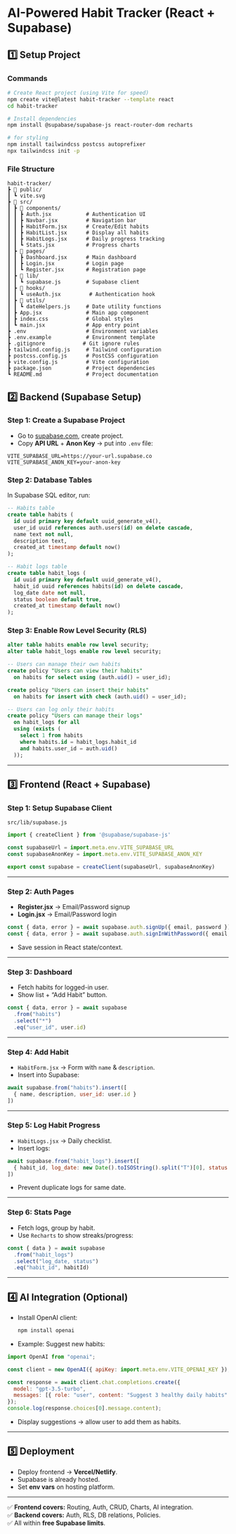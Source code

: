 # AI-Powered Habit Tracker (React + Supabase)

## 1️⃣ Setup Project
### Commands
```bash
# Create React project (using Vite for speed)
npm create vite@latest habit-tracker --template react
cd habit-tracker

# Install dependencies
npm install @supabase/supabase-js react-router-dom recharts

# for styling
npm install tailwindcss postcss autoprefixer
npx tailwindcss init -p
```

### File Structure
```
habit-tracker/
┣ 📁 public/
┃ ┗ vite.svg
┣ 📁 src/
┃ ┣ 📁 components/
┃ ┃ ┣ Auth.jsx           # Authentication UI
┃ ┃ ┣ Navbar.jsx         # Navigation bar
┃ ┃ ┣ HabitForm.jsx      # Create/Edit habits
┃ ┃ ┣ HabitList.jsx      # Display all habits
┃ ┃ ┣ HabitLogs.jsx      # Daily progress tracking
┃ ┃ ┗ Stats.jsx          # Progress charts
┃ ┣ 📁 pages/
┃ ┃ ┣ Dashboard.jsx      # Main dashboard
┃ ┃ ┣ Login.jsx          # Login page
┃ ┃ ┗ Register.jsx       # Registration page
┃ ┣ 📁 lib/
┃ ┃ ┗ supabase.js        # Supabase client
┃ ┣ 📁 hooks/
┃ ┃ ┗ useAuth.jsx         # Authentication hook
┃ ┣ 📁 utils/
┃ ┃ ┗ dateHelpers.js     # Date utility functions
┃ ┣ App.jsx              # Main app component
┃ ┣ index.css            # Global styles
┃ ┗ main.jsx             # App entry point
┣ .env                   # Environment variables
┣ .env.example           # Environment template
┣ .gitignore            # Git ignore rules
┣ tailwind.config.js     # Tailwind configuration
┣ postcss.config.js      # PostCSS configuration
┣ vite.config.js         # Vite configuration
┣ package.json           # Project dependencies
┗ README.md              # Project documentation

```

## 2️⃣ Backend (Supabase Setup)

### Step 1: Create a Supabase Project
- Go to [supabase.com](https://supabase.com), create project.  
- Copy **API URL** + **Anon Key** → put into `.env` file:
```env
VITE_SUPABASE_URL=https://your-url.supabase.co
VITE_SUPABASE_ANON_KEY=your-anon-key
```

### Step 2: Database Tables
In Supabase SQL editor, run:
```sql
-- Habits table
create table habits (
  id uuid primary key default uuid_generate_v4(),
  user_id uuid references auth.users(id) on delete cascade,
  name text not null,
  description text,
  created_at timestamp default now()
);

-- Habit logs table
create table habit_logs (
  id uuid primary key default uuid_generate_v4(),
  habit_id uuid references habits(id) on delete cascade,
  log_date date not null,
  status boolean default true,
  created_at timestamp default now()
);
```

### Step 3: Enable Row Level Security (RLS)
```sql
alter table habits enable row level security;
alter table habit_logs enable row level security;

-- Users can manage their own habits
create policy "Users can view their habits"
  on habits for select using (auth.uid() = user_id);

create policy "Users can insert their habits"
  on habits for insert with check (auth.uid() = user_id);

-- Users can log only their habits
create policy "Users can manage their logs"
  on habit_logs for all
  using (exists (
    select 1 from habits
    where habits.id = habit_logs.habit_id
    and habits.user_id = auth.uid()
  ));
```

---

## 3️⃣ Frontend (React + Supabase)

### Step 1: Setup Supabase Client
`src/lib/supabase.js`
```js
import { createClient } from '@supabase/supabase-js'

const supabaseUrl = import.meta.env.VITE_SUPABASE_URL
const supabaseAnonKey = import.meta.env.VITE_SUPABASE_ANON_KEY

export const supabase = createClient(supabaseUrl, supabaseAnonKey)
```

---

### Step 2: Auth Pages
- **Register.jsx** → Email/Password signup  
- **Login.jsx** → Email/Password login  

```js
const { data, error } = await supabase.auth.signUp({ email, password })
const { data, error } = await supabase.auth.signInWithPassword({ email, password })
```

- Save session in React state/context.  

---

### Step 3: Dashboard
- Fetch habits for logged-in user.  
- Show list + “Add Habit” button.  

```js
const { data, error } = await supabase
  .from("habits")
  .select("*")
  .eq("user_id", user.id)
```

---

### Step 4: Add Habit
- `HabitForm.jsx` → Form with `name` & `description`.  
- Insert into Supabase:

```js
await supabase.from("habits").insert([
  { name, description, user_id: user.id }
])
```

---

### Step 5: Log Habit Progress
- `HabitLogs.jsx` → Daily checklist.  
- Insert logs:

```js
await supabase.from("habit_logs").insert([
  { habit_id, log_date: new Date().toISOString().split("T")[0], status: true }
])
```

- Prevent duplicate logs for same date.  

---

### Step 6: Stats Page
- Fetch logs, group by habit.  
- Use `Recharts` to show streaks/progress:

```js
const { data } = await supabase
  .from("habit_logs")
  .select("log_date, status")
  .eq("habit_id", habitId)
```

---

## 4️⃣ AI Integration (Optional)
- Install OpenAI client:  
  ```bash
  npm install openai
  ```
- Example: Suggest new habits:
```js
import OpenAI from "openai";

const client = new OpenAI({ apiKey: import.meta.env.VITE_OPENAI_KEY });

const response = await client.chat.completions.create({
  model: "gpt-3.5-turbo",
  messages: [{ role: "user", content: "Suggest 3 healthy daily habits" }]
});
console.log(response.choices[0].message.content);
```
- Display suggestions → allow user to add them as habits.  

---

## 5️⃣ Deployment
- Deploy frontend → **Vercel/Netlify**.  
- Supabase is already hosted.  
- Set **env vars** on hosting platform.  

---

✅ **Frontend covers:** Routing, Auth, CRUD, Charts, AI integration.  
✅ **Backend covers:** Auth, RLS, DB relations, Policies.  
✅ All within **free Supabase limits**.
